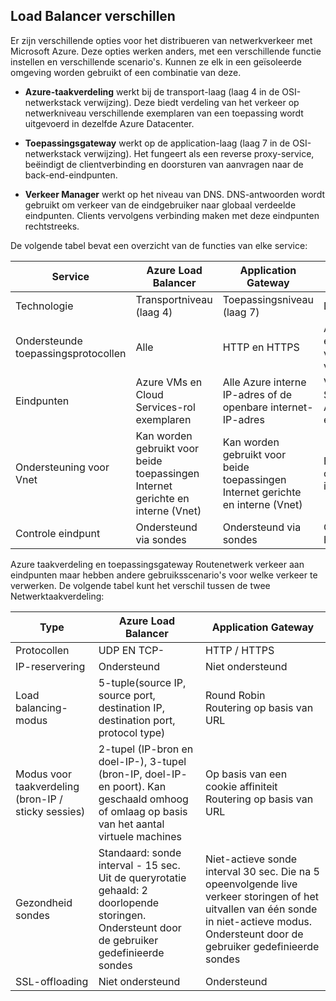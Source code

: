 ## <a name="load-balancer-differences"></a>Load Balancer verschillen

Er zijn verschillende opties voor het distribueren van netwerkverkeer met Microsoft Azure. Deze opties werken anders, met een verschillende functie instellen en verschillende scenario's. Kunnen ze elk in een geïsoleerde omgeving worden gebruikt of een combinatie van deze.

- **Azure-taakverdeling** werkt bij de transport-laag (laag 4 in de OSI-netwerkstack verwijzing). Deze biedt verdeling van het verkeer op netwerkniveau verschillende exemplaren van een toepassing wordt uitgevoerd in dezelfde Azure Datacenter.

- **Toepassingsgateway** werkt op de application-laag (laag 7 in de OSI-netwerkstack verwijzing). Het fungeert als een reverse proxy-service, beëindigt de clientverbinding en doorsturen van aanvragen naar de back-end-eindpunten.

- **Verkeer Manager** werkt op het niveau van DNS.  DNS-antwoorden wordt gebruikt om verkeer van de eindgebruiker naar globaal verdeelde eindpunten. Clients vervolgens verbinding maken met deze eindpunten rechtstreeks.

De volgende tabel bevat een overzicht van de functies van elke service:

| Service | Azure Load Balancer | Application Gateway | Beheer van netwerkverkeer |
|---|---|---|---|
|Technologie| Transportniveau (laag 4) | Toepassingsniveau (laag 7) | DNS-niveau |
| Ondersteunde toepassingsprotocollen | Alle | HTTP en HTTPS |  Alle (een HTTP-eindpunt is vereist voor het controleren van het eindpunt) |
| Eindpunten | Azure VMs en Cloud Services-rol exemplaren | Alle Azure interne IP-adres of de openbare internet-IP-adres | VMs Azure, Cloud Services, Azure Web Apps en externe eindpunten |
| Ondersteuning voor Vnet | Kan worden gebruikt voor beide toepassingen Internet gerichte en interne (Vnet) | Kan worden gebruikt voor beide toepassingen Internet gerichte en interne (Vnet) |    Biedt alleen ondersteuning voor internettoepassingen |
Controle eindpunt | Ondersteund via sondes | Ondersteund via sondes | Ondersteund via HTTP/HTTPS-GET | 

Azure taakverdeling en toepassingsgateway Routenetwerk verkeer aan eindpunten maar hebben andere gebruiksscenario's voor welke verkeer te verwerken. De volgende tabel kunt het verschil tussen de twee Netwerktaakverdeling:

| Type | Azure Load Balancer | Application Gateway |
|---|---|---|
| Protocollen | UDP EN TCP- | HTTP / HTTPS |
| IP-reservering | Ondersteund | Niet ondersteund | 
| Load balancing-modus | 5-tuple(source IP, source port, destination IP, destination port, protocol type) | Round Robin<br>Routering op basis van URL | 
| Modus voor taakverdeling (bron-IP / sticky sessies) |  2-tupel (IP-bron en doel-IP-), 3-tupel (bron-IP, doel-IP- en poort). Kan geschaald omhoog of omlaag op basis van het aantal virtuele machines | Op basis van een cookie affiniteit<br>Routering op basis van URL |
| Gezondheid sondes | Standaard: sonde interval - 15 sec. Uit de queryrotatie gehaald: 2 doorlopende storingen. Ondersteunt door de gebruiker gedefinieerde sondes | Niet-actieve sonde interval 30 sec. Die na 5 opeenvolgende live verkeer storingen of het uitvallen van één sonde in niet-actieve modus. Ondersteunt door de gebruiker gedefinieerde sondes | 
| SSL-offloading | Niet ondersteund | Ondersteund | 
  